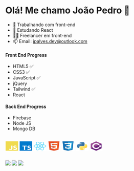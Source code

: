 # Olá! Me chamo João Pedro 👋

- 🔭 Trabalhando com front-end
- 🌱 Estudando React
- 🧑‍💻 Freelancer em front-end
- 📫 Email: jpalves.dev@outlook.com

#### Front End Progress
- HTML5 ✅
- CSS3 ✅
- JavaScript ✅
- jQuery
- Tailwind ✅
- React 

#### Back End Progress
- Firebase
- Node JS
- Mongo DB

<div style="display: inline_block"><br>
  <img align="center" alt="Johan-Js" height="30" width="40" src="https://raw.githubusercontent.com/devicons/devicon/master/icons/javascript/javascript-plain.svg">
  <img align="center" alt="Johan-Ts" height="30" width="40" src="https://raw.githubusercontent.com/devicons/devicon/master/icons/typescript/typescript-plain.svg">
  <img align="center" alt="Johan-React" height="30" width="40" src="https://raw.githubusercontent.com/devicons/devicon/master/icons/react/react-original.svg">
  <img align="center" alt="Johan-HTML" height="30" width="40" src="https://raw.githubusercontent.com/devicons/devicon/master/icons/html5/html5-original.svg">
  <img align="center" alt="Johan-CSS" height="30" width="40" src="https://raw.githubusercontent.com/devicons/devicon/master/icons/css3/css3-original.svg">
  <img align="center" alt="Johan-Python" height="30" width="40" src="https://raw.githubusercontent.com/devicons/devicon/master/icons/python/python-original.svg">
  <img align="center" alt="Johan-Csharp" height="30" width="40" src="https://raw.githubusercontent.com/devicons/devicon/master/icons/csharp/csharp-original.svg">
  
  ##
 
<div> 
  <a href="https://www.instagram.com/uthejohandev/" target="_blank"><img src="https://img.shields.io/badge/-Instagram-%23E4405F?style=for-the-badge&logo=instagram&logoColor=white" target="_blank"></a>
  <a href = "mailto:jpalves.dev@outlook.com"><img src="https://img.shields.io/badge/-Gmail-%23333?style=for-the-badge&logo=gmail&logoColor=white" target="_blank"></a>
  <a href="https://www.linkedin.com/in/jo%C3%A3o-pedro-alves-goulart-60598920b/" target="_blank"><img src="https://img.shields.io/badge/-LinkedIn-%230077B5?style=for-the-badge&logo=linkedin&logoColor=white" target="_blank"></a> 
  
</div>

